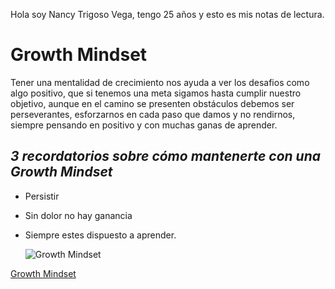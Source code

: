 Hola soy Nancy Trigoso Vega, tengo 25 años y esto es mis notas de lectura.

# **Growth Mindset**
Tener una mentalidad de crecimiento nos ayuda a ver los desafios como algo positivo, que si tenemos una meta sigamos hasta cumplir nuestro objetivo, aunque en el camino se presenten obstáculos debemos ser perseverantes, esforzarnos en cada paso que damos y no rendirnos, siempre pensando en positivo y con muchas ganas de aprender.

## ***3 recordatorios sobre cómo mantenerte con una Growth Mindset***
  
  * Persistir
  
  + Sin dolor no hay ganancia
  
  - Siempre estes dispuesto a aprender.

    ![Growth Mindset](https://cdn.shopify.com/s/files/1/0609/2639/4596/files/Mentalidad-de-Crecimiento-en-tu-Empresa.jpg?v=1653928788)
  
  [Growth Mindset](https://www.atlassian.com/blog/inside-atlassian/growth-mindset)

